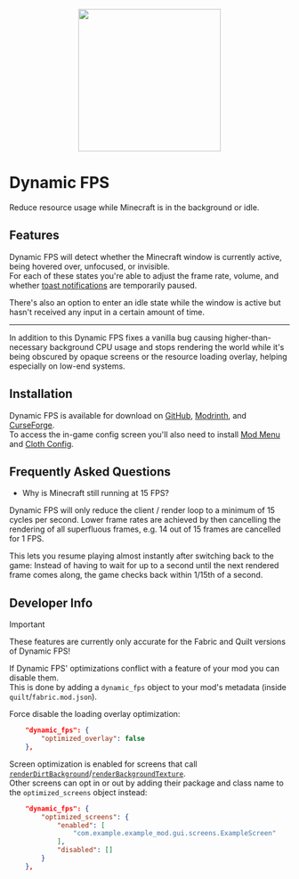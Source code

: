<p align="center">
    <img width=256px src="GitHub/logo.png" />
</p>

# Dynamic FPS

Reduce resource usage while Minecraft is in the background or idle.

## Features

Dynamic FPS will detect whether the Minecraft window is currently active, being hovered over, unfocused, or invisible.  
For each of these states you're able to adjust the frame rate, volume, and whether [toast notifications](https://minecraft.wiki/w/Toasts) are temporarily paused.

There's also an option to enter an idle state while the window is active but hasn't received any input in a certain amount of time.

---

In addition to this Dynamic FPS fixes a vanilla bug causing higher-than-necessary background CPU usage and stops
rendering the world while it's being obscured by opaque screens or the resource loading overlay, helping especially on low-end systems.

## Installation

Dynamic FPS is available for download on [GitHub](https://github.com/juliand665/Dynamic-FPS/releases), [Modrinth](https://modrinth.com/mod/dynamic-fps), and [CurseForge](https://www.curseforge.com/minecraft/mc-mods/dynamic-fps).  
To access the in-game config screen you'll also need to install [Mod Menu](https://modrinth.com/mod/modmenu) and [Cloth Config](https://modrinth.com/mod/cloth-config).

## Frequently Asked Questions

- Why is Minecraft still running at 15 FPS?

Dynamic FPS will only reduce the client / render loop to a minimum of 15 cycles per second.
Lower frame rates are achieved by then cancelling the rendering of all superfluous frames, e.g. 14 out of 15 frames are cancelled for 1 FPS.

This lets you resume playing almost instantly after switching back to the game:
Instead of having to wait for up to a second until the next rendered frame comes along, the game checks back within 1/15th of a second.

## Developer Info

> [!IMPORTANT]  
> These features are currently only accurate for the Fabric and Quilt versions of Dynamic FPS!

If Dynamic FPS' optimizations conflict with a feature of your mod you can disable them.  
This is done by adding a `dynamic_fps` object to your mod's metadata (inside `quilt`/`fabric.mod.json`).

Force disable the loading overlay optimization:

```json
    "dynamic_fps": {
        "optimized_overlay": false
    },
```

Screen optimization is enabled for screens that call [`renderDirtBackground`](# "Mojang Mappings")/[`renderBackgroundTexture`](# "Quilt Mappings / Yarn").  
Other screens can opt in or out by adding their package and class name to the `optimized_screens` object instead:

```json
    "dynamic_fps": {
        "optimized_screens": {
            "enabled": [
                "com.example.example_mod.gui.screens.ExampleScreen"
            ],
            "disabled": []
        }
    },
```
